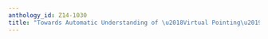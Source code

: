 ```yaml
---
anthology_id: Z14-1030
title: "Towards Automatic Understanding of \u2018Virtual Pointing\u2019 in Interaction"
---
```

